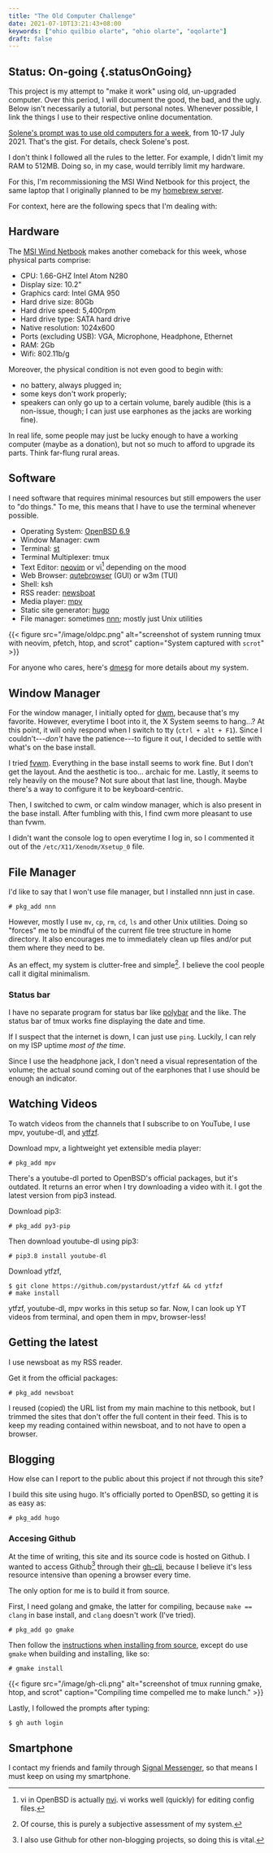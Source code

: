 ```yaml
---
title: "The Old Computer Challenge"
date: 2021-07-10T13:21:43+08:00
keywords: ["ohio quilbio olarte", "ohio olarte", "oqolarte"]
draft: false
---
```

## Status: On-going {.statusOnGoing}

This project is my attempt to "make it work" using old, un-upgraded computer.
Over this period, I will document the good, the bad, and the ugly.
Below isn't necessarily a tutorial, but personal notes.
Whenever possible, I link the things I use to their respective online documentation.

[Solene's prompt was to use old computers for a week](https://dataswamp.org/~solene/2021-07-07-old-computer-challenge.html),
from 10-17 July 2021.
That's the gist.
For details, check Solene's post.

I don't think I followed all the rules to the letter.
For example, I didn't limit my RAM to 512MB.
Doing so, in my case, would terribly limit my hardware.

For this, I'm recommissioning the MSI Wind Netbook for this project,
the same laptop that I originally planned to be my [homebrew server](/server.md).

For context, here are the following specs that I'm dealing with:

## Hardware

The [MSI Wind Netbook](https://www.laptopmag.com/reviews/laptops/msi-wind-u123) makes another comeback for this week,
whose physical parts comprise:

- CPU: 1.66-GHZ Intel Atom N280
- Display size: 10.2"
- Graphics card: Intel GMA 950
- Hard drive size: 80Gb
- Hard drive speed: 5,400rpm
- Hard drive type: SATA hard drive
- Native resolution: 1024x600
- Ports (excluding USB): VGA, Microphone, Headphone, Ethernet
- RAM: 2Gb
- Wifi: 802.11b/g

Moreover, the physical condition is not even good to begin with:
- no battery, always plugged in;
- some keys don't work properly;
- speakers can only go up to a certain volume, barely audible
(this is a non-issue, though; I can just use earphones as the jacks are working fine).


In real life, some people may just be lucky enough to have a working computer (maybe as a donation),
but not so much to afford to upgrade its parts.
Think far-flung rural areas.

## Software

I need software that requires minimal resources but still empowers the user to "do things."
To me, this means that I have to use the terminal whenever possible.

- Operating System: [OpenBSD 6.9](https://openbsd.org)
- Window Manager: cwm
- Terminal: [st](https://st.suckless.org)
- Terminal Multiplexer: tmux
- Text Editor: [neovim](https://neovim.io) or vi[^vi] depending on the mood
- Web Browser: [qutebrowser](https://qutebrowser.org) (GUI) or w3m (TUI) 
- Shell: ksh
- RSS reader: [newsboat](https://newsboat.org)
- Media player: [mpv](https://mpv.io)
- Static site generator: [hugo](https://gohugo.io)
- File manager: sometimes [nnn](https://github.com/jarun/nnn); mostly just Unix utilities

[^vi]: vi in OpenBSD is actually [nvi](https://www.bostic.com/vi/).
vi works well (quickly) for editing config files.

{{< figure src="/image/oldpc.png" alt="screenshot of system running tmux with neovim, pfetch, htop, and scrot" caption="System captured with `scrot`" >}}

For anyone who cares, here's [dmesg](/dmesg.txt) for more details about my system.

## Window Manager
For the window manager,
I initially opted for [dwm](https://dwm.suckless.org),
because that's my favorite.
However, everytime I boot into it,
the X System seems to hang...?
At this point, it will only respond when I switch to tty (`ctrl + alt + F1`).
Since I couldn't---*don't* have the patience---to figure it out,
I decided to settle with what's on the base install.

I tried [fvwm](https://fvwm.org).
Everything in the base install seems to work fine.
But I don't get the layout.
And the aesthetic is too... archaic for me.
Lastly, it seems to rely heavily on the mouse?
Not sure about that last line, though.
Maybe there's a way to configure it to be keyboard-centric.

Then, I switched to cwm,
or calm window manager,
which is also present in the base install.
After fumbling with this,
I find cwm more pleasant to use than fvwm.

I didn't want the console log to open everytime I log in,
so I commented it out of the `/etc/X11/Xenodm/Xsetup_0` file.

## File Manager
I'd like to say that I won't use file manager,
but I installed nnn just in case.

```
# pkg_add nnn
```

However, mostly I use `mv`, `cp`, `rm`, `cd`, `ls` and other Unix utilities.
Doing so "forces" me to be mindful of the current file tree structure in home directory.
It also encourages me to immediately clean up files and/or put them where they need to be.

As an effect, my system is clutter-free and simple[^fs].
I believe the cool people call it digital minimalism.

[^fs]: Of course, this is purely a subjective assessment of my system.

### Status bar
I have no separate program for status bar like [polybar](https://polybar.github.io) and the like.
The status bar of tmux works fine displaying the date and time. 

If I suspect that the internet is down,
I can just use `ping`.
Luckily, I can rely on my ISP uptime *most of the time*.

Since I use the headphone jack,
I don't need a visual representation of the volume;
the actual sound coming out of the earphones that I use should be enough an indicator.

## Watching Videos

To watch videos from the channels that I subscribe to on YouTube,
I use mpv, youtube-dl, and [ytfzf](https://github.com/pystardust/ytfzf).

Download mpv, a lightweight yet extensible media player:
```
# pkg_add mpv
```

There's a youtube-dl ported to OpenBSD's official packages,
but it's outdated.
It returns an error when I try downloading a video with it.
I got the latest version from pip3 instead.

Download pip3:
```
# pkg_add py3-pip
```

Then download youtube-dl using pip3:
```
# pip3.8 install youtube-dl
```

Download ytfzf, 
```
$ git clone https://github.com/pystardust/ytfzf && cd ytfzf
# make install
```

ytfzf, youtube-dl, mpv works in this setup so far.
Now, I can look up YT videos from terminal, and open them in mpv, browser-less!

## Getting the latest

I use newsboat as my RSS reader.

Get it from the official packages:
```
# pkg_add newsboat
```

I reused (copied) the URL list from my main machine to this netbook,
but I trimmed the sites that don't offer the full content in their feed.
This is to keep my reading contained within newsboat,
and to not have to open a browser.

## Blogging

How else can I report to the public about this project if not through this site?

I build this site using hugo.
It's officially ported to OpenBSD, so getting it is as easy as:
```
# pkg_add hugo
```

### Accesing Github

At the time of writing,
this site and its source code is hosted on Github.
I wanted to access Github[^gh] through their [gh-cli](cli.github.com),
because I believe it's less resource intensive than opening a browser every time.

The only option for me is to build it from source.

First, I need golang and gmake,
the latter for compiling,
because `make == clang` in base install,
and `clang` doesn't work (I've tried).
```
# pkg_add go gmake
```

Then follow the [instructions when installing from source](https://github.com/cli/cli/blob/trunk/docs/source.md),
except do use `gmake` when building and installing, like so:
```
# gmake install
```

{{< figure src="/image/gh-cli.png" alt="screenshot of tmux running gmake, htop, and scrot" caption="Compiling time compelled me to make lunch." >}}

Lastly, I followed the prompts after typing:
```
$ gh auth login
```

[^gh]: I also use Github for other non-blogging projects, so doing this is vital.

## Smartphone

I contact my friends and family through [Signal Messenger](https://signal.org),
so that means I must keep on using my smartphone.
